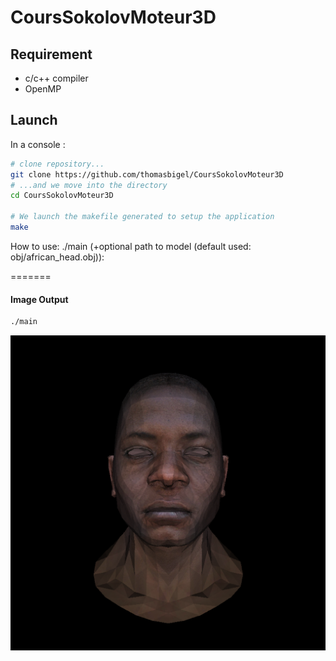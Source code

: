 # CoursSokolovMoteur3D

## Requirement

- c/c++ compiler
- OpenMP

## Launch
In a console :
```bash
# clone repository...
git clone https://github.com/thomasbigel/CoursSokolovMoteur3D
# ...and we move into the directory
cd CoursSokolovMoteur3D

# We launch the makefile generated to setup the application
make

```
How to use: ./main (+optional path to model (default used: obj/african_head.obj)):  

=======

#### Image Output
```bash
./main
```
![image output](https://github.com/thomasbigel/CoursSokolovMoteur3D/blob/readmeImage/Lesson4/output.png)

